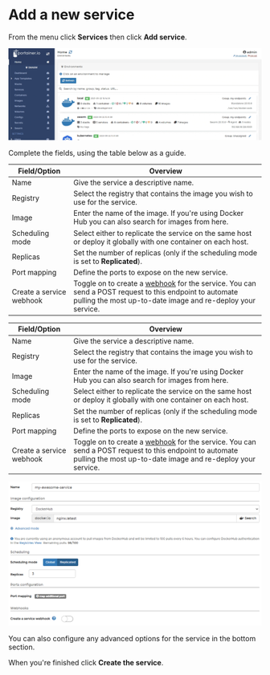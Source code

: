 # Add a new service

From the menu click **Services** then click **Add service**.

![](../../../.gitbook/assets/2.9-services-add-1.gif)

Complete the fields, using the table below as a guide.

| Field/Option             | Overview                                                                                                                                                                             |
| ------------------------ | ------------------------------------------------------------------------------------------------------------------------------------------------------------------------------------ |
| Name                     | Give the service a descriptive name.                                                                                                                                                 |
| Registry                 | Select the registry that contains the image you wish to use for the service.                                                                                                         |
| Image                    | Enter the name of the image. If you're using Docker Hub you can also search for images from here.                                                                                    |
| Scheduling mode          | Select either to replicate the service on the same host or deploy it globally with one container on each host.                                                                       |
| Replicas                 | Set the number of replicas (only if the scheduling mode is set to **Replicated**).                                                                                                   |
| Port mapping             | Define the ports to expose on the new service.                                                                                                                                       |
| Create a service webhook | Toggle on to create a [webhook](webhooks.md) for the service. You can send a POST request to this endpoint to automate pulling the most up-to-date image and re-deploy your service. |

| Field/Option             | Overview                                                                                                                                                                             |
| ------------------------ | ------------------------------------------------------------------------------------------------------------------------------------------------------------------------------------ |
| Name                     | Give the service a descriptive name.                                                                                                                                                 |
| Registry                 | Select the registry that contains the image you wish to use for the service.                                                                                                         |
| Image                    | Enter the name of the image. If you're using Docker Hub you can also search for images from here.                                                                                    |
| Scheduling mode          | Select either to replicate the service on the same host or deploy it globally with one container on each host.                                                                       |
| Replicas                 | Set the number of replicas (only if the scheduling mode is set to **Replicated**).                                                                                                   |
| Port mapping             | Define the ports to expose on the new service.                                                                                                                                       |
| Create a service webhook | Toggle on to create a [webhook](webhooks.md) for the service. You can send a POST request to this endpoint to automate pulling the most up-to-date image and re-deploy your service. |

![](../../../.gitbook/assets/services-create-2.png)

You can also configure any advanced options for the service in the bottom section.

When you're finished click **Create the service**.
